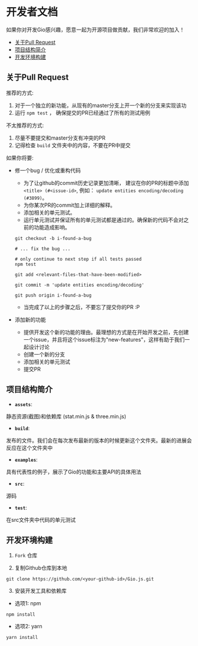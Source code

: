 # 开发者文档

如果你对开发Gio感兴趣，愿意一起为开源项目做贡献，我们非常欢迎的加入！

- [关于Pull Request](#pull-request-guidelines)
- [项目结构简介](#project-structure)
- [开发环境构建](#development-setup)

## <div id="pull-request-guidelines">关于Pull Request</div>
推荐的方式:
1. 对于一个独立的新功能，从现有的master分支上开一个新的分支来实现该功
2. 运行 `npm test` ， 确保提交的PR已经通过了所有的测试用例

不太推荐的方式:
1. 尽量不要提交和master分支有冲突的PR
2. 记得检查 `build` 文件夹中的内容，不要在PR中提交

如果你将要:
- 修一个bug / 优化或重构代码
  - 为了让github的commit历史记录更加清晰， 建议在你的PR的标题中添加 `<title> (#<issue-id>`, 例如： `update entities encoding/decoding (#3899)`。
  - 为你某次PR的commit加上详细的解释。
  - 添加相关的单元测试。
  - 运行单元测试并保证所有的单元测试都是通过的。确保新的代码不会对之前的功能造成影响。
  ```shell
  git checkout -b i-found-a-bug
  
  # ... fix the bug ...
  
  # only continue to next step if all tests passed
  npm test 
  
  git add <relevant-files-that-have-been-modified>
  
  git commit -m 'update entities encoding/decoding'
  
  git push origin i-found-a-bug
  ```
  - 当完成了以上的步骤之后，不要忘了提交你的PR :P
  
- 添加新的功能
  - 提供开发这个新的功能的理由。最理想的方式是在开始开发之前，先创建一个issue，并且将这个issue标注为"new-features"，这样有助于我们一起设计讨论
  - 创建一个新的分支
  - 添加相关的单元测试
  - 提交PR

## <div id="project-structure">项目结构简介</div>
- **`assets`**: 

静态资源(截图)和依赖库 (stat.min.js & three.min.js)

- **`build`**: 

发布的文件。我们会在每次发布最新的版本的时候更新这个文件夹。最新的进展会反应在这个文件夹中

- **`examples`**: 

具有代表性的例子，展示了Gio的功能和主要API的具体用法

- **`src`**: 

源码

- **`test`**:

在src文件夹中代码的单元测试


## <div id="development-setup">开发环境构建</div>
1. `Fork` 仓库

2. 复制Github仓库到本地
```shell
git clone https://github.com/<your-github-id>/Gio.js.git
```
3. 安装开发工具和依赖库
- 选项1: npm
```Shell
npm install 
```
- 选项2: yarn
```Shell
yarn install
```